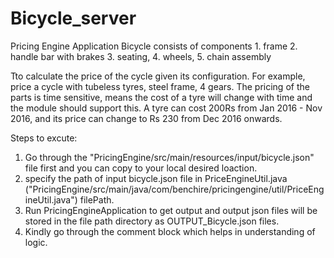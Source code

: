 # Bicycle_server

Pricing Engine Application
Bicycle consists of components
             1. frame
             2. handle bar with brakes
             3. seating,
             4. wheels,
             5. chain assembly
             
Tto calculate the price of the cycle given its configuration. 
For example, price a cycle with tubeless tyres, steel frame, 4 gears. The pricing of the parts is time
sensitive, means the cost of a tyre will change with time and the module should support this. A tyre
can cost 200Rs from Jan 2016 - Nov 2016, and its price can change to Rs 230 from Dec 2016
onwards.      


Steps to excute: 
1) Go through the "PricingEngine/src/main/resources/input/bicycle.json" file first and you can copy to your local desired loaction.
2) specify the path of input bicycle.json file in PriceEngineUtil.java ("PricingEngine/src/main/java/com/benchire/pricingengine/util/PriceEngineUtil.java") filePath.
3) Run PricingEngineApplication to get output and output json files will be stored in the file path directory as OUTPUT_Bicycle.json files.
4) Kindly go through the comment block which helps in understanding of logic.
             
             

